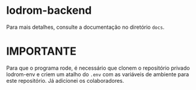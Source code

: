 # lodrom-backend

Para mais detalhes, consulte a documentação no diretório `docs`.

# IMPORTANTE
Para que o programa rode, é necessário que clonem o repositório privado lodrom-env e criem um atalho do  `.env` com as variáveis de ambiente para este repositório. Já adicionei os colaboradores.
